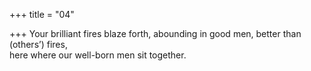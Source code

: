 +++
title = "04"

+++
Your brilliant fires blaze forth, abounding in good men, better than  (others’) fires,  
here where our well-born men sit together.  
